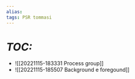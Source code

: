 ```yaml
---
alias:
tags: PSR tommasi
---
```


# *TOC:*

- ![[20221115-183331 Process group]]
- ![[20221115-185507 Background e foregound]]